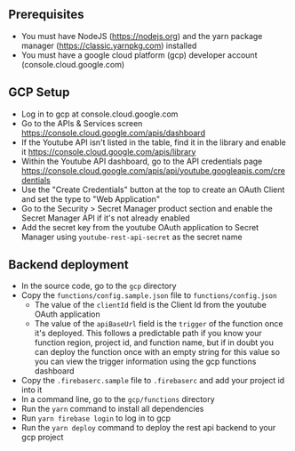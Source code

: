 ## Prerequisites
- You must have NodeJS (https://nodejs.org) and the yarn package manager (https://classic.yarnpkg.com) installed
- You must have a google cloud platform (gcp) developer account (console.cloud.google.com)

## GCP Setup
- Log in to gcp at console.cloud.google.com
- Go to the APIs & Services screen https://console.cloud.google.com/apis/dashboard
- If the Youtube API isn't listed in the table, find it in the library and enable it https://console.cloud.google.com/apis/library
- Within the Youtube API dashboard, go to the API credentials page https://console.cloud.google.com/apis/api/youtube.googleapis.com/credentials
- Use the "Create Credentials" button at the top to create an OAuth Client and set the type to "Web Application"
- Go to the Security > Secret Manager product section and enable the Secret Manager API if it's not already enabled
- Add the secret key from the youtube OAuth application to Secret Manager using `youtube-rest-api-secret` as the secret name

## Backend deployment
- In the source code, go to the `gcp` directory
- Copy the `functions/config.sample.json` file to `functions/config.json`
  - The value of the `clientId` field is the Client Id from the youtube OAuth application
  - The value of the `apiBaseUrl` field is the `trigger` of the function once it's deployed. This follows a predictable path if you know your function region, project id, and function name, but if in doubt you can deploy the function once with an empty string for this value so you can view the trigger information using the gcp functions dashboard
- Copy the `.firebaserc.sample` file to `.firebaserc` and add your project id into it
- In a command line, go to the `gcp/functions` directory
- Run the `yarn` command to install all dependencies
- Run `yarn firebase login` to log in to gcp
- Run the `yarn deploy` command to deploy the rest api backend to your gcp project
